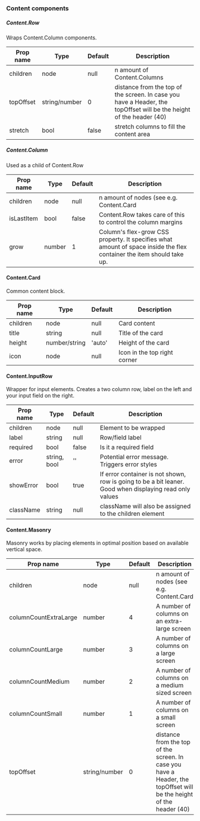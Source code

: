 ### Content components

##### Content.Row
Wraps Content.Column components.

| Prop name                | Type             | Default    | Description                               |
| ------------------------ | ---------------- | ---------- | ------------------------------------------|
| children                 | node             | null       | n amount of Content.Columns               |
| topOffset                | string/number    | 0          | distance from the top of the screen. In case you have a Header, the topOffset will be the height of the header (40) |
| stretch                  | bool             | false      | stretch columns to fill the content area  |

##### Content.Column
Used as a child of Content.Row

| Prop name                | Type             | Default    | Description                               |
| ------------------------ | ---------------- | ---------- | ------------------------------------------|
| children                 | node             | null       | n amount of nodes (see e.g. Content.Card  |
| isLastItem               | bool             | false      | Content.Row takes care of this to control the column margins |
| grow                     | number           | 1          | Column's flex-grow CSS property. It specifies what amount of space inside the flex container the item should take up. |           

#### Content.Card
Common content block.

| Prop name                | Type             | Default    | Description                               |
| ------------------------ | ---------------- | ---------- | ------------------------------------------|
| children                 | node             | null       | Card content                              |
| title                    | string           | null       | Title of the card                         |
| height                   | number/string    | 'auto'     | Height of the card                        |
| icon                     | node             | null       | Icon in the top right corner              |
  
#### Content.InputRow
Wrapper for input elements. Creates a two column row, label on the left and your input field
on the right.

| Prop name                | Type             | Default    | Description                               |
| ------------------------ | ---------------- | ---------- | ------------------------------------------|
| children                 | node             | null       | Element to be wrapped                     |
| label                    | string           | null       | Row/field label                           |
| required                 | bool             | false      | Is it a required field                    |
| error                    | string, bool     | ''         | Potential error message. Triggers error styles |
| showError                | bool             | true       | If error container is not shown, row is going to be a bit leaner. Good when displaying read only values |
| className                | string           | null       | className will also be assigned to the children element |

#### Content.Masonry
Masonry works by placing elements in optimal position based on available vertical space.

| Prop name                | Type             | Default    | Description                               |
| ------------------------ | ---------------- | ---------- | ------------------------------------------|
| children                 | node             | null       | n amount of nodes (see e.g. Content.Card  |
| columnCountExtraLarge    | number           | 4          | A number of columns on an extra-large screen |
| columnCountLarge         | number           | 3          | A number of columns on a large screen |
| columnCountMedium        | number           | 2          | A number of columns on a medium sized screen |
| columnCountSmall         | number           | 1          | A number of columns on a small screen |
| topOffset                | string/number    | 0          | distance from the top of the screen. In case you have a Header, the topOffset will be the height of the header (40) |
